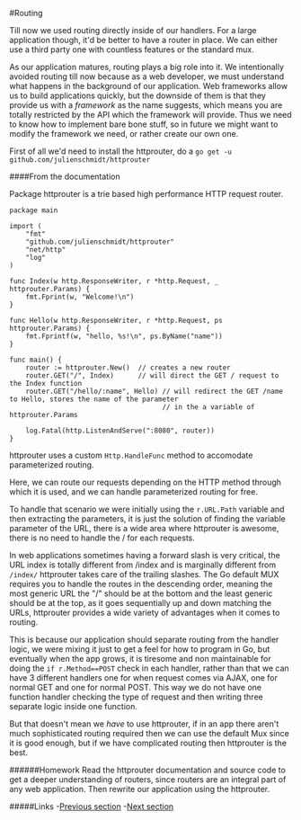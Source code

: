 #Routing

Till now we used routing directly inside of our handlers. For a large application though, it'd be better to have a router
in place. We can either use a third party one with countless features or the standard mux.

As our application matures, routing plays a big role into it. We intentionally avoided routing till now because as a web developer, we must understand what happens in the background of our application. Web frameworks allow us to build applications quickly, but the downside of them is that they provide us with a _framework_ as the name suggests, which means you are totally restricted by the API which the framework will provide. Thus we need to know how to implement bare bone stuff, so in future we might want to modify the framework we need, or rather create our own one.

First of all we'd need to install the httprouter, do a `go get -u github.com/julienschmidt/httprouter` 

####From the documentation

Package httprouter is a trie based high performance HTTP request router.


    package main

    import (
        "fmt"
        "github.com/julienschmidt/httprouter"
        "net/http"
        "log"
    )

    func Index(w http.ResponseWriter, r *http.Request, _ httprouter.Params) {
        fmt.Fprint(w, "Welcome!\n")
    }

    func Hello(w http.ResponseWriter, r *http.Request, ps httprouter.Params) {
        fmt.Fprintf(w, "hello, %s!\n", ps.ByName("name"))
    }

    func main() {
        router := httprouter.New()  // creates a new router
        router.GET("/", Index)      // will direct the GET / request to the Index function
        router.GET("/hello/:name", Hello) // will redirect the GET /name to Hello, stores the name of the parameter
                                          // in the a variable of httprouter.Params  

        log.Fatal(http.ListenAndServe(":8080", router))
    }


httprouter uses a custom `Http.HandleFunc` method to accomodate parameterized routing.

Here, we can route our requests depending on the HTTP method through which it is used, and we can handle parameterized routing for free.

To handle that scenario we were initially using the `r.URL.Path` variable and then extracting the parameters, it is just the solution of finding the variable parameter of the URL, there is a wide area where httprouter is awesome, there is no need to handle the / for each requests.

In web applications sometimes having a forward slash is very critical, the URL index is totally different from /index and is marginally different from `/index/` httprouter takes care of the trailing slashes. The Go default MUX requires you to handle the routes in the descending order, meaning the most generic URL the "/" should be at the bottom and the least generic should be at the top, as it goes sequentially up and down matching the URLs, httprouter provides a wide
variety of advantages when it comes to routing.

This is because our application should separate routing from the handler logic, we were mixing it just to get a feel for how to program in Go, but eventually when the app grows, it is tiresome and non maintainable for doing the `if r.Method==POST` check in each handler, rather than that we can have 3 different handlers one for when request comes via AJAX, one for normal GET and one for normal POST. This way we do not have one function handler checking the type of request and then writing three separate logic inside one function.

But that doesn't mean we _have_ to use httprouter, if in an app there aren't much sophisticated routing required then we can use the default Mux since it is good enough, but if we have complicated routing then httprouter is the best.

######Homework
Read the httprouter documentation and source code to get a deeper understanding of routers, since routers are an integral part of any web application. Then rewrite our application using the httprouter. 

#####Links
-[Previous section](5.0Files.md)
-[Next section](7.0middleware.md)
